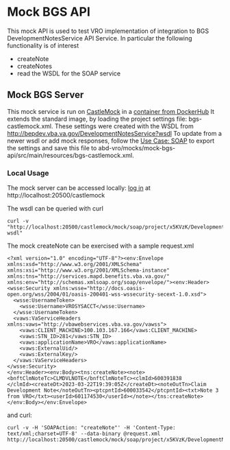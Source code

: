 # Mock BGS API

This mock API is used to test VRO implementation of integration to BGS DevelopmentNotesService API Service.
In particular the following functionality is of interest

- createNote
- createNotes
- read the WSDL for the SOAP service

## Mock BGS Server

This mock service is run on [CastleMock](https://castlemock.github.io) in a [container from DockerHub](https://hub.docker.com/r/castlemock/castlemock)
It extends the standard image, by loading the project settings file: bgs-castlemock.xml. These settings were created with the WSDL from http://bepdev.vba.va.gov/DevelopmentNotesService?wsdl
To update from a newer wsdl or add mock responses, follow the [Use Case: SOAP](https://github.com/castlemock/castlemock/wiki/Use-Case:-SOAP#import-wsdl-file) to export the settings and save this file to 
abd-vro/mocks/mock-bgs-api/src/main/resources/bgs-castlemock.xml. 

### Local Usage
The mock server can be accessed locally: [log in](https://github.com/castlemock/castlemock/wiki#how-to-use) at http://localhost:20500/castlemock

The wsdl can be queried with curl
```
curl -v "http://localhost:20500/castlemock/mock/soap/project/x5KVzK/DevelopmentNotesService?wsdl"
```
The mock createNote can be exercised with a sample request.xml
```agsl
<?xml version="1.0" encoding="UTF-8"?><env:Envelope xmlns:xsd="http://www.w3.org/2001/XMLSchema" xmlns:xsi="http://www.w3.org/2001/XMLSchema-instance" xmlns:tns="http://services.mapd.benefits.vba.va.gov/" xmlns:env="http://schemas.xmlsoap.org/soap/envelope/"><env:Header><wsse:Security xmlns:wsse="http://docs.oasis-open.org/wss/2004/01/oasis-200401-wss-wssecurity-secext-1.0.xsd">
  <wsse:UsernameToken>
    <wsse:Username>VROSYSACCT</wsse:Username>
  </wsse:UsernameToken>
  <vaws:VaServiceHeaders xmlns:vaws="http://vbawebservices.vba.va.gov/vawss">
    <vaws:CLIENT_MACHINE>100.103.167.166</vaws:CLIENT_MACHINE>
    <vaws:STN_ID>281</vaws:STN_ID>
    <vaws:applicationName>VRO</vaws:applicationName>
    <vaws:ExternalUid/>
    <vaws:ExternalKey/>
  </vaws:VaServiceHeaders>
</wsse:Security>
</env:Header><env:Body><tns:createNote><note><bnftClmNoteTc>CLMDVLNOTE</bnftClmNoteTc><clmId>600391838
</clmId><createDt>2023-03-22T19:39:05Z</createDt><noteOutTn>Claim Development Note</noteOutTn><ptcpntId>600033542</ptcpntId><txt>Note 3 from VRO</txt><userId>601174530</userId></note></tns:createNote></env:Body></env:Envelope>  
```

and curl:
```agsl
curl -v -H 'SOAPAction: "createNote"' -H 'Content-Type: text/xml;charset=UTF-8' --data-binary @request.xml http://localhost:20500/castlemock/mock/soap/project/x5KVzK/DevelopmentNotesService
```
